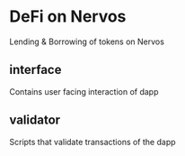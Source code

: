 # DeFi on Nervos
Lending &amp; Borrowing of tokens on Nervos 


## interface
Contains user facing interaction of dapp


## validator
Scripts that validate transactions of the dapp
